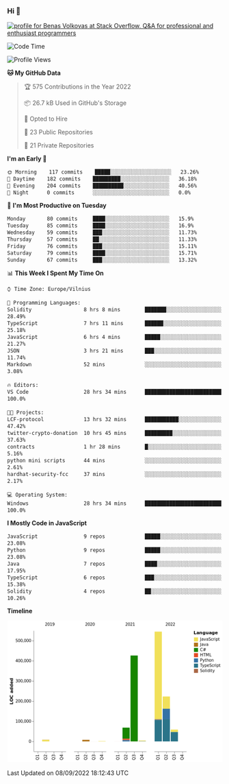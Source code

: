 ### Hi 👋
<a href="https://stackoverflow.com/users/14954249/benas-volkovas"><img src="https://stackoverflow.com/users/flair/14954249.png?theme=dark" width="208" height="58" alt="profile for Benas Volkovas at Stack Overflow, Q&amp;A for professional and enthusiast programmers" title="profile for Benas Volkovas at Stack Overflow, Q&amp;A for professional and enthusiast programmers"></a>

<!--START_SECTION:waka-->
![Code Time](http://img.shields.io/badge/Code%20Time-909%20hrs%2040%20mins-blue)

![Profile Views](http://img.shields.io/badge/Profile%20Views-1-blue)

**🐱 My GitHub Data** 

> 🏆 575 Contributions in the Year 2022
 > 
> 📦 26.7 kB Used in GitHub's Storage 
 > 
> 💼 Opted to Hire
 > 
> 📜 23 Public Repositories 
 > 
> 🔑 21 Private Repositories  
 > 
**I'm an Early 🐤** 

```text
🌞 Morning    117 commits    █████░░░░░░░░░░░░░░░░░░░░   23.26% 
🌆 Daytime    182 commits    █████████░░░░░░░░░░░░░░░░   36.18% 
🌃 Evening    204 commits    ██████████░░░░░░░░░░░░░░░   40.56% 
🌙 Night      0 commits      ░░░░░░░░░░░░░░░░░░░░░░░░░   0.0%

```
📅 **I'm Most Productive on Tuesday** 

```text
Monday       80 commits     ████░░░░░░░░░░░░░░░░░░░░░   15.9% 
Tuesday      85 commits     ████░░░░░░░░░░░░░░░░░░░░░   16.9% 
Wednesday    59 commits     ███░░░░░░░░░░░░░░░░░░░░░░   11.73% 
Thursday     57 commits     ██░░░░░░░░░░░░░░░░░░░░░░░   11.33% 
Friday       76 commits     ███░░░░░░░░░░░░░░░░░░░░░░   15.11% 
Saturday     79 commits     ████░░░░░░░░░░░░░░░░░░░░░   15.71% 
Sunday       67 commits     ███░░░░░░░░░░░░░░░░░░░░░░   13.32%

```


📊 **This Week I Spent My Time On** 

```text
⌚︎ Time Zone: Europe/Vilnius

💬 Programming Languages: 
Solidity                 8 hrs 8 mins        ███████░░░░░░░░░░░░░░░░░░   28.49% 
TypeScript               7 hrs 11 mins       ██████░░░░░░░░░░░░░░░░░░░   25.18% 
JavaScript               6 hrs 4 mins        █████░░░░░░░░░░░░░░░░░░░░   21.27% 
JSON                     3 hrs 21 mins       ███░░░░░░░░░░░░░░░░░░░░░░   11.74% 
Markdown                 52 mins             ░░░░░░░░░░░░░░░░░░░░░░░░░   3.08%

🔥 Editors: 
VS Code                  28 hrs 34 mins      █████████████████████████   100.0%

🐱‍💻 Projects: 
LCF-protocol             13 hrs 32 mins      ███████████░░░░░░░░░░░░░░   47.42% 
twitter-crypto-donation  10 hrs 45 mins      █████████░░░░░░░░░░░░░░░░   37.63% 
contracts                1 hr 28 mins        █░░░░░░░░░░░░░░░░░░░░░░░░   5.16% 
python mini scripts      44 mins             ░░░░░░░░░░░░░░░░░░░░░░░░░   2.61% 
hardhat-security-fcc     37 mins             ░░░░░░░░░░░░░░░░░░░░░░░░░   2.17%

💻 Operating System: 
Windows                  28 hrs 34 mins      █████████████████████████   100.0%

```

**I Mostly Code in JavaScript** 

```text
JavaScript               9 repos             █████░░░░░░░░░░░░░░░░░░░░   23.08% 
Python                   9 repos             █████░░░░░░░░░░░░░░░░░░░░   23.08% 
Java                     7 repos             ████░░░░░░░░░░░░░░░░░░░░░   17.95% 
TypeScript               6 repos             ███░░░░░░░░░░░░░░░░░░░░░░   15.38% 
Solidity                 4 repos             ██░░░░░░░░░░░░░░░░░░░░░░░   10.26%

```


**Timeline**

![Chart not found](https://raw.githubusercontent.com/BenasVolkovas/BenasVolkovas/main/charts/bar_graph.png) 


 Last Updated on 08/09/2022 18:12:43 UTC
<!--END_SECTION:waka-->
